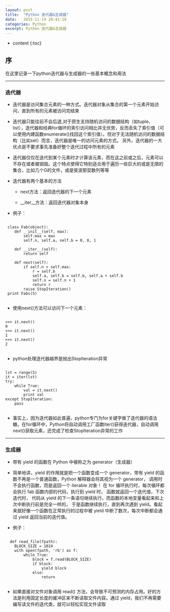 ```yaml
---
layout: post
title:  "Python 迭代器&生成器"
date:   2015-11-19 20:41:18
categories: Python
excerpt: Python 迭代器&生成器
---
```


* content
{:toc}


## 序

在这里记录一下python迭代器与生成器的一些基本概念和用法

---

### 迭代器

 * 迭代器是访问集合元素的一种方式。迭代器对象从集合的第一个元素开始访问，直到所有的元素被访问完结束

 * 迭代器只能往前不会后退,对于原生支持随机访问的数据结构（如tuple、list），迭代器和经典for循环的索引访问相比并无优势，反而丢失了索引值（可以使用内建函数enumerate()找回这个索引值）。但对于无法随机访问的数据结构（比如set）而言，迭代器是唯一的访问元素的方式。
 另外，迭代器的一大优点是不要求事先准备好整个迭代过程中所有的元素

 * 迭代器仅仅在迭代到某个元素时才计算该元素，而在这之前或之后，元素可以不存在或者被销毁。这个特点使得它特别适合用于遍历一些巨大的或是无限的集合，比如几个G的文件，或是斐波那契数列等等

 * 迭代器有两个基本的方法

   * next方法：返回迭代器的下一个元素

   * __iter__方法：返回迭代器对象本身

 * 例子：
 <pre><code>
 class Fab(object):
    def __init__(self, max):
        self.max = max
        self.n, self.a, self.b = 0, 0, 1

    def __iter__(self):
        return self

    def next(self):
        if self.n < self.max:
            r = self.b
            self.a, self.b = self.b, self.a + self.b
            self.n = self.n + 1
            return r
        raise StopIteration()
 print Fabs(5)
 </code></pre>

 * 使用next()方法可以访问下一个元素：
 <pre><code>
>>> it.next()
0
>>> it.next()
1
>>> it.next()
2
 </code></pre>

 * python处理迭代器越界是抛出StopIteration异常
 <pre><code>
lst = range(5)
it = iter(lst)
try:
    while True:
        val = it.next()
        print val
except StopIteration:
    pass
 </code></pre>

 * 事实上，因为迭代器如此普遍，python专门为for关键字做了迭代器的语法糖。在for循环中，Python将自动调用工厂函数iter()获得迭代器，自动调用next()获取元素，还完成了检查StopIteration异常的工作

---

### 生成器

 * 带有 yield 的函数在 Python 中被称之为 generator（生成器）

 * 简单地讲，yield 的作用就是把一个函数变成一个 generator，带有 yield 的函数不再是一个普通函数，Python 解释器会将其视为一个 generator，
 调用时不会执行函数，而是返回一个 iterable 对象！
 在 for 循环执行时，每次循环都会执行 fab 函数内部的代码，执行到 yield  时， 函数就返回一个迭代值，下次迭代时，
 代码从 yield 的下一条语句继续执行，而函数的本地变量看起来和上次中断执行前是完全一样的，
 于是函数继续执行，直到再次遇到 yield。看起来就好像一个函数在正常执行的过程中被 yield 中断了数次，每次中断都会通过 yield 返回当前的迭代值。

 * 例子：
 <pre><code>
  def read_file(fpath):
    BLOCK_SIZE = 1024
    with open(fpath, 'rb') as f:
        while True:
            block = f.read(BLOCK_SIZE)
            if block:
                yield block
            else:
                return
 </code></pre>

 * 如果直接对文件对象调用 read() 方法，会导致不可预测的内存占用。好的方法是利用固定长度的缓冲区来不断读取文件内容。通过 yield，我们不再需要编写读文件的迭代类，就可以轻松实现文件读取
